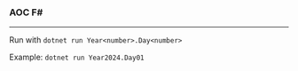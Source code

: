 ### AOC F#

---
Run with ```dotnet run Year<number>.Day<number>```

Example: ```dotnet run Year2024.Day01```